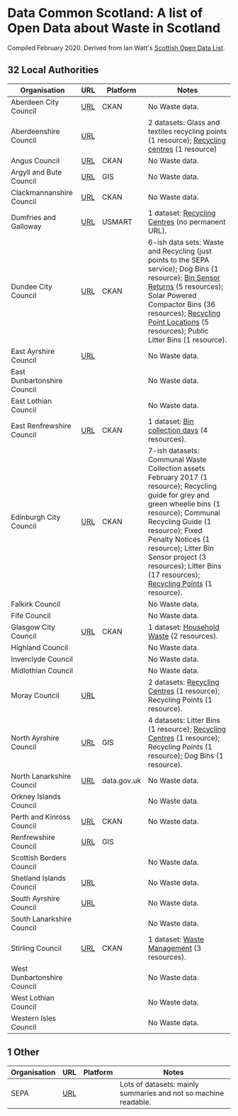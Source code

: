 # Data Common Scotland: A list of Open Data about Waste in Scotland

Compiled February 2020. 
Derived from Ian Watt's [Scottish Open Data List](https://github.com/watty62/SOD).


## 32 Local Authorities

Organisation|URL|Platform|Notes
---|---|---|---
Aberdeen City Council|[URL](http://data.aberdeencity.gov.uk)|CKAN|No Waste data.
Aberdeenshire Council|[URL](https://www.aberdeenshire.gov.uk/online/open-data/)||2 datasets: Glass and textiles recycling points (1 resource); [Recycling centres](https://www.aberdeenshire.gov.uk/online/open-data/) (1 resource)
Angus Council|[URL](http://opendata.angus.gov.uk)|CKAN|No Waste data.
Argyll and Bute Council|[URL](https://data-argyll-bute.opendata.arcgis.com/) |GIS|No Waste data.
Clackmannanshire Council| [URL](http://gis.clacksweb.org.uk)|CKAN|No Waste data.
Dumfries and Galloway|[URL](https://usmart.io/#/org/dumgal/)|USMART|1 dataset: [Recycling Centres](https://usmart.io/#/org/dumgal/discovery/discovery-view-detail/a423ccc2-51e4-4a86-af72-649e3ef991c1) (no permanent URL).
Dundee City Council|[URL](https://data.dundeecity.gov.uk/dataset)|CKAN|6-ish data sets: Waste and Recycling (just points to the SEPA service); Dog Bins (1 resource); [Bin Sensor Returns](https://data.dundeecity.gov.uk/dataset/bin-sensor-returns) (5 resources); Solar Powered Compactor Bins (36 resources); [Recycling Point Locations](https://data.dundeecity.gov.uk/dataset/recycling-facility-locations) (5 resources); Public Litter Bins (1 resource).
East Ayrshire Council|[URL](https://www.east-ayrshire.gov.uk/CouncilAndGovernment/About-the-Council/Information-and-statistics/Open-Data.aspx)||No Waste data.
East Dunbartonshire Council|||No Waste data.
East Lothian Council|||No Waste data.
East Renfrewshire Council|[URL](https://data.gov.uk/publisher/east-renfrewshire-council)|CKAN|1 dataset: [Bin collection days](https://ckan.publishing.service.gov.uk/dataset/bin-collection-days) (4 resources).
Edinburgh City Council| [URL](https://edinburghopendata.info)|CKAN|7-ish datasets: Communal Waste Collection assets February 2017 (1 resource); Recycling guide for grey and green wheelie bins (1 resource); Communal Recycling Guide (1 resource); Fixed Penalty Notices (1 resource); Litter Bin Sensor project (3 resources); Litter Bins (17 resources); [Recycling Points](https://data.edinburghopendata.info/dataset/recycling-points) (1 resource).
Falkirk Council|||No Waste data.
Fife Council|||No Waste data.
Glasgow City Council| [URL](https://data.glasgow.gov.uk)|CKAN|1 dataset: [Household Waste](https://data.glasgow.gov.uk/dataset/household-waste) (2 resources).
Highland Council|||No Waste data.
Inverclyde Council|||No Waste data.
Midlothian Council|||No Waste data.
Moray Council|[URL](http://www.moray.gov.uk/moray_standard/page_110140.html)||2 datasets: [Recycling Centres](http://www.moray.gov.uk/moray_standard/page_110140.html) (1 resource); Recycling Points (1 resource).
North Ayrshire Council|[URL](https://maps-north-ayrshire.opendata.arcgis.com)|GIS|4 datasets: Litter Bins (1 resource); [Recycling Centres](https://maps-north-ayrshire.opendata.arcgis.com/datasets/recycling-centres) (1 resource); Recycling Points (1 resource); Dog Bins (1 resource).
North Lanarkshire Council|[URL](https://data.gov.uk/search?q=%22North+Lanarkshire%22)|data.gov.uk|No Waste data.
Orkney Islands Council|||No Waste data.
Perth and Kinross Council|[URL](https://data.pkc.gov.uk/dataset) |CKAN|No Waste data.
Renfrewshire Council|[URL](http://data-ren.opendata.arcgis.com/search)|GIS|
Scottish Borders Council|||No Waste data.
Shetland Islands Council|[URL](https://www.shetland.gov.uk/information-rights/OpenData.asp)||No Waste data.
South Ayrshire Council|[URL](https://www.south-ayrshire.gov.uk/opendata/)||No Waste data.
South Lanarkshire Council|||No Waste data.
Stirling Council|[URL](https://data.stirling.gov.uk/dataset)|CKAN|1 dataset: [Waste Management](https://data.stirling.gov.uk/dataset/waste-management) (3 resources).
West Dunbartonshire Council|||No Waste data.
West Lothian Council|||No Waste data.
Western Isles Council|||No Waste data.

## 1 Other

Organisation|URL|Platform|Notes
---|---|---|---
SEPA|[URL](https://www.sepa.org.uk/environment/waste/)||Lots of datasets: mainly summaries and not so machine readable.






